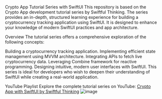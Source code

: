 Crypto App Tutorial Series with SwiftUI
This repository is based on the Crypto App development tutorial series by Swiftful Thinking. The series provides an in-depth, structured learning experience for building a cryptocurrency tracking application using SwiftUI. It is designed to enhance your knowledge of modern SwiftUI practices and app architecture.

Overview
The tutorial series offers a comprehensive exploration of the following concepts:

Building a cryptocurrency tracking application.
Implementing efficient state management using MVVM architecture.
Integrating APIs to fetch live cryptocurrency data.
Leveraging Combine framework for reactive programming.
Designing intuitive, modern user interfaces with SwiftUI.
This series is ideal for developers who wish to deepen their understanding of SwiftUI while creating a real-world application.

YouTube Playlist
Explore the complete tutorial series on YouTube:
[Crypto App with SwiftUI by Swiftful Thinking](https://www.youtube.com/playlist?list=PLwvDm4Vfkdphbc3bgy_LpLRQ9DDfFGcFu)
![image](https://github.com/user-attachments/assets/8414239c-0c36-484d-9155-252cafcf1d5f)

